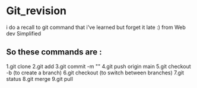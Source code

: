 # Git_revision
i do a recall to git command that i've learned but forget it late :) from Web dev Simplified
## So these  commands are :
1.git clone 
2.git add
3.git commit -m ""
4.git push origin main
5.git checkout -b (to create a branch)
6.git checkout (to switch between branches)
7.git status 
8.git merge 
9.git pull 
